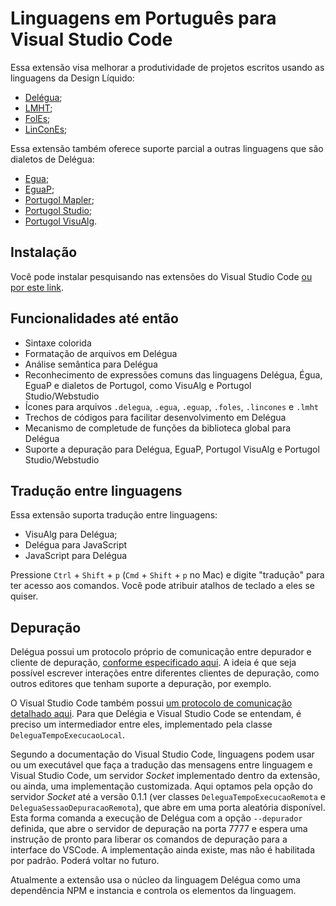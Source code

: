 # Linguagens em Português para Visual Studio Code

Essa extensão visa melhorar a produtividade de projetos escritos usando as linguagens da Design Líquido: 

- [Delégua](https://github.com/DesignLiquido/delegua);
- [LMHT](https://github.com/DesignLiquido/LMHT);
- [FolEs](https://github.com/DesignLiquido/FolEs);
- [LinConEs](https://github.com/DesignLiquido/LinConEs);

Essa extensão também oferece suporte parcial a outras linguagens que são dialetos de Delégua:

- [Egua](https://egua.tech);
- [EguaP](https://github.com/DesignLiquido/delegua/wiki/Dialetos#eguap);
- [Portugol Mapler](https://portugol.sourceforge.io/);
- [Portugol Studio](http://lite.acad.univali.br/portugol/);
- [Portugol VisuAlg](https://visualg3.com.br/).

## Instalação

Você pode instalar pesquisando nas extensões do Visual Studio Code [ou por este link](https://marketplace.visualstudio.com/items?itemName=designliquido.designliquido-vscode).

## Funcionalidades até então

- Sintaxe colorida
- Formatação de arquivos em Delégua
- Análise semântica para Delégua
- Reconhecimento de expressões comuns das linguagens Delégua, Égua, EguaP e dialetos de Portugol, como VisuAlg e Portugol Studio/Webstudio
- Ícones para arquivos `.delegua`, `.egua`, `.eguap`, `.foles`, `.lincones` e `.lmht`
- Trechos de códigos para facilitar desenvolvimento em Delégua
- Mecanismo de completude de funções da biblioteca global para Delégua
- Suporte a depuração para Delégua, EguaP, Portugol VisuAlg e Portugol Studio/Webstudio

## Tradução entre linguagens

Essa extensão suporta tradução entre linguagens:

- VisuAlg para Delégua;
- Delégua para JavaScript
- JavaScript para Delégua

Pressione `Ctrl` + `Shift` + `p` (`Cmd` + `Shift` + `p` no Mac) e digite "tradução" para ter acesso aos comandos. Você pode atribuir atalhos de teclado a eles se quiser.

## Depuração

Delégua possui um protocolo próprio de comunicação entre depurador e cliente de depuração, [conforme especificado aqui](https://github.com/DesignLiquido/delegua/wiki/Suporte-%C3%A0-depura%C3%A7%C3%A3o). A ideia é que seja possível escrever interações entre diferentes clientes de depuração, como outros editores que tenham suporte a depuração, por exemplo. 

O Visual Studio Code também possui [um protocolo de comunicação detalhado aqui](https://microsoft.github.io/debug-adapter-protocol/overview). Para que Delégia e Visual Studio Code se entendam, é preciso um intermediador entre eles, implementado pela classe `DeleguaTempoExecucaoLocal`. 

Segundo a documentação do Visual Studio Code, linguagens podem usar ou um executável que faça a tradução das mensagens entre linguagem e Visual Studio Code, um servidor _Socket_ implementado dentro da extensão, ou ainda, uma implementação customizada. Aqui optamos pela opção do servidor _Socket_ até a versão 0.1.1 (ver classes `DeleguaTempoExecucaoRemota` e `DeleguaSessaoDepuracaoRemota`), que abre em uma porta aleatória disponível. Esta forma comanda a execução de Delégua com a opção `--depurador` definida, que abre o servidor de depuração na porta 7777 e espera uma instrução de pronto para liberar os comandos de depuração para a interface do VSCode. A implementação ainda existe, mas não é habilitada por padrão. Poderá voltar no futuro.

Atualmente a extensão usa o núcleo da linguagem Delégua como uma dependência NPM e instancia e controla os elementos da linguagem. 
